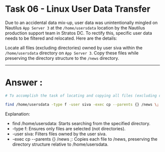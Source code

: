 # Task 06 - Linux User Data Transfer

Due to an accidental data mix-up, user data was unintentionally mingled on Nautilus `App Server 3` at the `/home/usersdata` location by the Nautilus production support team in Stratos DC. To rectify this, specific user data needs to be filtered and relocated. Here are the details:



Locate all files (excluding directories) owned by user siva within the `/home/usersdata` directory on `App Server 3`. Copy these files while preserving the directory structure to the `/news` directory. <br/>

--- 
# Answer :
``` bash
# To accomplish the task of locating and copying all files (excluding directories) owned by user siva from /home/usersdata to /news on Nautilus App Server 3, while preserving the directory structure, you can use the following Linux command:

find /home/usersdata -type f -user siva -exec cp --parents {} /news \;

```
Explanation:
- find /home/usersdata: Starts searching from the specified directory.
- -type f: Ensures only files are selected (not directories).
- -user siva: Filters files owned by the user siva.
- -exec cp --parents {} /news \;: Copies each file to /news, preserving the directory structure relative to /home/usersdata.
